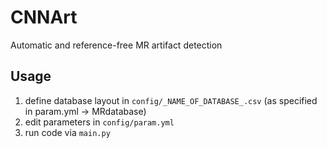 # CNNArt
Automatic and reference-free MR artifact detection

## Usage
1. define database layout in `config/_NAME_OF_DATABASE_.csv` (as specified in param.yml -> MRdatabase)
2. edit parameters in `config/param.yml`
3. run code via `main.py`
